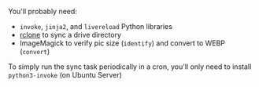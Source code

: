 You'll probably need:
- `invoke`, `jinja2`, and `livereload` Python libraries
- [rclone](https://rclone.org/) to sync a drive directory
- ImageMagick to verify pic size (`identify`) and convert to WEBP (`convert`)

To simply run the sync task periodically in a cron, you'll only need to install
`python3-invoke` (on Ubuntu Server)
